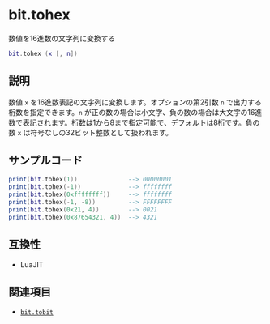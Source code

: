 # bit.tohex

数値を16進数の文字列に変換する

```lua
bit.tohex (x [, n])
```

## 説明

数値 `x` を16進数表記の文字列に変換します。オプションの第2引数 `n` で出力する桁数を指定できます。`n` が正の数の場合は小文字、負の数の場合は大文字の16進数で表記されます。桁数は1から8まで指定可能で、デフォルトは8桁です。負の数 `x` は符号なしの32ビット整数として扱われます。

## サンプルコード

```lua
print(bit.tohex(1))              --> 00000001
print(bit.tohex(-1))             --> ffffffff
print(bit.tohex(0xffffffff))     --> ffffffff
print(bit.tohex(-1, -8))         --> FFFFFFFF
print(bit.tohex(0x21, 4))        --> 0021
print(bit.tohex(0x87654321, 4))  --> 4321
```

## 互換性

- LuaJIT

## 関連項目

- [`bit.tobit`](tobit.md)